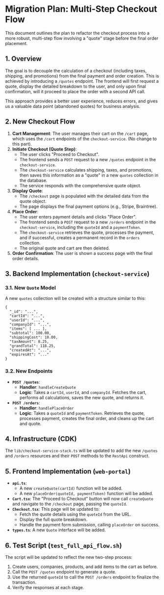 # Migration Plan: Multi-Step Checkout Flow

This document outlines the plan to refactor the checkout process into a more robust, multi-step flow involving a "quote" stage before the final order placement.

## 1. Overview

The goal is to decouple the calculation of a checkout (including taxes, shipping, and promotions) from the final payment and order creation. This is achieved by introducing a `/quotes` endpoint. The frontend will first request a quote, display the detailed breakdown to the user, and only upon final confirmation, will it proceed to place the order with a second API call.

This approach provides a better user experience, reduces errors, and gives us a valuable data point (abandoned quotes) for business analysis.

## 2. New Checkout Flow

1.  **Cart Management**: The user manages their cart on the `/cart` page, which uses the `/cart` endpoints of the `checkout-service`. (No change to this part).
2.  **Initiate Checkout (Quote Step)**:
    *   The user clicks "Proceed to Checkout".
    *   The frontend sends a `POST` request to a new `/quotes` endpoint in the `checkout-service`.
    *   The `checkout-service` calculates shipping, taxes, and promotions, then saves this information as a "quote" in a new `quotes` collection in the database.
    *   The service responds with the comprehensive quote object.
3.  **Display Quote**:
    *   The `/checkout` page is populated with the detailed data from the quote object.
    *   The page displays the final payment options (e.g., Stripe, Braintree).
4.  **Place Order**:
    *   The user enters payment details and clicks "Place Order".
    *   The frontend sends a `POST` request to a new `/orders` endpoint in the `checkout-service`, including the `quoteId` and a `paymentToken`.
    *   The `checkout-service` retrieves the quote, processes the payment, and if successful, creates a permanent record in the `orders` collection.
    *   The original quote and cart are then deleted.
5.  **Order Confirmation**: The user is shown a success page with the final order details.

## 3. Backend Implementation (`checkout-service`)

### 3.1. New `Quote` Model
A new `quotes` collection will be created with a structure similar to this:
```
{
  "_id": "...",
  "cartId": "...",
  "userId": "...",
  "companyId": "...",
  "items": [ ... ],
  "subtotal": 100.00,
  "shippingCost": 10.00,
  "taxAmount": 8.25,
  "grandTotal": 118.25,
  "createdAt": "...",
  "expiresAt": "..."
}
```

### 3.2. New Endpoints
*   **`POST /quotes`**:
    *   **Handler**: `handleCreateQuote`
    *   **Logic**: Takes a `cartId`, `userId`, and `companyId`. Fetches the cart, performs all calculations, saves the new quote, and returns it.
*   **`POST /orders`**:
    *   **Handler**: `handlePlaceOrder`
    *   **Logic**: Takes a `quoteId` and `paymentToken`. Retrieves the quote, processes payment, creates the final order, and cleans up the cart and quote.

## 4. Infrastructure (CDK)
The `lib/checkout-service-stack.ts` will be updated to add the new `/quotes` and `/orders` resources and their `POST` methods to the `RestApi` construct.

## 5. Frontend Implementation (`web-portal`)

*   **`api.ts`**:
    *   A new `createQuote(cartId)` function will be added.
    *   A new `placeOrder(quoteId, paymentToken)` function will be added.
*   **`Cart.tsx`**: The "Proceed to Checkout" button will now call `createQuote` and navigate to the `/checkout` page, passing the `quoteId`.
*   **`Checkout.tsx`**: This page will be updated to:
    *   Fetch the quote details using the `quoteId` from the URL.
    *   Display the full quote breakdown.
    *   Handle the payment form submission, calling `placeOrder` on success.
*   **`types.ts`**: A new `Quote` interface will be added.

## 6. Test Script (`test_full_api_flow.sh`)
The script will be updated to reflect the new two-step process:
1.  Create users, companies, products, and add items to the cart as before.
2.  Call the `POST /quotes` endpoint to generate a quote.
3.  Use the returned `quoteId` to call the `POST /orders` endpoint to finalize the transaction.
4.  Verify the responses at each stage.
